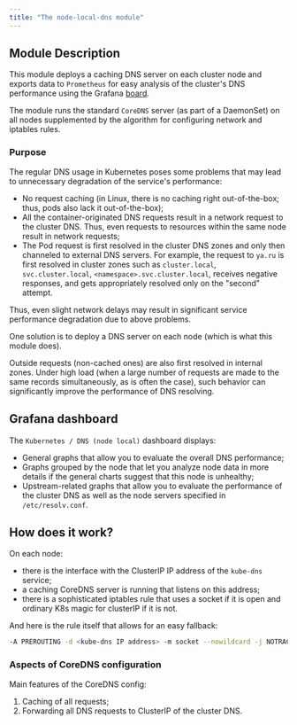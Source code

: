 ```yaml
---
title: "The node-local-dns module"
---
```


## Module Description

This module deploys a caching DNS server on each cluster node and exports data to `Prometheus` for easy analysis of the cluster's DNS performance using the Grafana [board](#grafana-dashboard).

The module runs the standard `CoreDNS` server (as part of a DaemonSet) on all nodes supplemented by the algorithm for configuring network and iptables rules.

### Purpose

The regular DNS usage in Kubernetes poses some problems that may lead to unnecessary degradation of the service's performance:
- No request caching (in Linux, there is no caching right out-of-the-box; thus, pods also lack it out-of-the-box);
- All the container-originated DNS requests result in a network request to the cluster DNS. Thus, even requests to resources within the same node result in network requests;
- The Pod request is first resolved in the cluster DNS zones and only then channeled to external DNS servers. For example, the request to `ya.ru` is first resolved in cluster zones such as `cluster.local`, `svc.cluster.local`, `<namespace>.svc.cluster.local`, receives negative responses, and gets appropriately resolved only on the "second" attempt.

Thus, even slight network delays may result in significant service performance degradation due to above problems.

One solution is to deploy a DNS server on each node (which is what this module does).

Outside requests (non-cached ones) are also first resolved in internal zones. Under high load (when a large number of requests are made to the same records simultaneously, as is often the case), such behavior can significantly improve the performance of DNS resolving.

## Grafana dashboard

The `Kubernetes / DNS (node local)` dashboard displays:
- General graphs that allow you to evaluate the overall DNS performance;
- Graphs grouped by the node that let you analyze node data in more details if the general charts suggest that this node is unhealthy;
- Upstream-related graphs that allow you to evaluate the performance of the cluster DNS as well as the node servers specified in `/etc/resolv.conf`.

## How does it work?

On each node:
- there is the interface with the ClusterIP IP address of the `kube-dns` service;
- a caching CoreDNS server is running that listens on this address;
- there is a sophisticated iptables rule that uses a socket if it is open and ordinary K8s magic for clusterIP if it is not.

And here is the rule itself that allows for an easy fallback:
```bash
-A PREROUTING -d <kube-dns IP address> -m socket --nowildcard -j NOTRACK
```

### Aspects of CoreDNS configuration

Main features of the CoreDNS config:
1. Caching of all requests;
1. Forwarding all DNS requests to ClusterIP of the cluster DNS.
